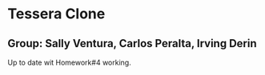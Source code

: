 # Tessera Clone

## Group: Sally Ventura, Carlos Peralta, Irving Derin

Up to date wit Homework#4 working. 
